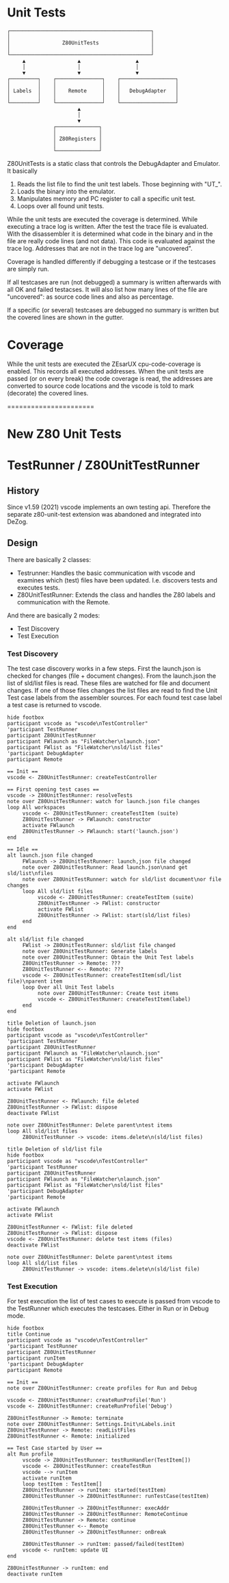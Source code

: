 # Unit Tests

~~~
┌──────────────────────────────────────────────┐
│                                              │
│                 Z80UnitTests                 │
│                                              │
└──────────────────────────────────────────────┘
     ▲                 ▲                  ▲
     │                 │                  │
     ▼                 ▼                  ▼
┌─────────┐    ┌───────────────┐    ┌──────────────────┐
│         │    │               │    │                  │
│ Labels  │    │    Remote     │    │   DebugAdapter   │
│         │    │               │    │                  │
└─────────┘    └───────────────┘    └──────────────────┘
                       ▲
                       │
                       ▼
               ┌──────────────┐
               │              │
               │ Z80Registers │
               │              │
               └──────────────┘
~~~

Z80UnitTests is a static class that controls the DebugAdapter and Emulator.
It basically
1. Reads the list file to find the unit test labels. Those beginning with "UT_".
2. Loads the binary into the emulator.
3. Manipulates memory and PC register to call a specific unit test.
4. Loops over all found unit tests.

While the unit tests are executed the coverage is determined.
While executing a trace log is written. After the test the trace file is evaluated.
With the disassembler it is determined what code in the binary and in the file are really code lines (and not data).
This code is evaluated against the trace log. Addresses that are not in the trace log are "uncovered".

Coverage is handled differently if debugging a testcase or if the testcases are simply run.

If all testcases are run (not debugged) a summary is written afterwards with all OK and failed testacses.
It will also list how many lines of the file are "uncovered": as source code lines and also as percentage.

If a specific (or several) testcases are debugged no summary is written but the covered lines are shown in the gutter.


# Coverage

While the unit tests are executed the ZEsarUX cpu-code-coverage is enabled.
This records all executed addresses.
When the unit tests are passed (or on every break) the code coverage is read, the addresses are converted to source code locations and the vscode is told to mark (decorate) the covered lines.


======================

# New Z80 Unit Tests

# TestRunner / Z80UnitTestRunner

## History

Since v1.59 (2021) vscode implements an own testing api.
Therefore the separate z80-unit-test extension was abandoned and integrated into DeZog.

## Design

There are basically 2 classes:
- Testrunner: Handles the basic communication with vscode and examines which (test) files have been updated. I.e. discovers tests and executes tests.
- Z80UnitTestRunner: Extends the class and handles the Z80 labels and communication with the Remote.

And there are basically 2 modes:
- Test Discovery
- Test Execution


### Test Discovery

The test case discovery works in a few steps.
First the launch.json is checked for changes (file + document changes).
From the launch.json the list of sld/list files is read.
These files are watched for file and document changes.
If one of those files changes the list files are read to find the Unit Test case labels from the assembler sources.
For each found test case label a test case is returned to vscode.

~~~puml
hide footbox
participant vscode as "vscode\nTestController"
'participant TestRunner
participant Z80UnitTestRunner
participant FWlaunch as "FileWatcher\nlaunch.json"
participant FWlist as "FileWatcher\nsld/list files"
'participant DebugAdapter
participant Remote

== Init ==
vscode <- Z80UnitTestRunner: createTestController

== First opening test cases ==
vscode -> Z80UnitTestRunner: resolveTests
note over Z80UnitTestRunner: watch for launch.json file changes
loop All workspaces
     vscode <- Z80UnitTestRunner: createTestItem (suite)
     Z80UnitTestRunner -> FWlaunch: constructor
     activate FWlaunch
     Z80UnitTestRunner -> FWlaunch: start('launch.json')
end

== Idle ==
alt launch.json file changed
     FWlaunch -> Z80UnitTestRunner: launch,json file changed
     note over Z80UnitTestRunner: Read launch.json\nand get sld/list\nfiles
     note over Z80UnitTestRunner: watch for sld/list document\nor file changes
     loop All sld/list files
          vscode <- Z80UnitTestRunner: createTestItem (suite)
          Z80UnitTestRunner -> FWlist: constructor
          activate FWlist
          Z80UnitTestRunner -> FWlist: start(sld/list files)
     end
end

alt sld/list file changed
     FWlist -> Z80UnitTestRunner: sld/list file changed
     note over Z80UnitTestRunner: Generate labels
     note over Z80UnitTestRunner: Obtain the Unit Test labels
     Z80UnitTestRunner -> Remote: ???
     Z80UnitTestRunner <-- Remote: ???
     vscode <- Z80UnitTestRunner: createTestItem(sdl/list file)\nparent item
     loop Over all Unit Test labels
          note over Z80UnitTestRunner: Create test items
          vscode <- Z80UnitTestRunner: createTestItem(label)
     end
end
~~~


~~~puml
title Deletion of launch.json
hide footbox
participant vscode as "vscode\nTestController"
'participant TestRunner
participant Z80UnitTestRunner
participant FWlaunch as "FileWatcher\nlaunch.json"
participant FWlist as "FileWatcher\nsld/list files"
'participant DebugAdapter
'participant Remote

activate FWlaunch
activate FWlist

Z80UnitTestRunner <- FWlaunch: file deleted
Z80UnitTestRunner -> FWlist: dispose
deactivate FWlist

note over Z80UnitTestRunner: Delete parent\ntest items
loop All sld/list files
     Z80UnitTestRunner -> vscode: items.delete\n(sld/list files)
~~~


~~~puml
title Deletion of sld/list file
hide footbox
participant vscode as "vscode\nTestController"
'participant TestRunner
participant Z80UnitTestRunner
participant FWlaunch as "FileWatcher\nlaunch.json"
participant FWlist as "FileWatcher\nsld/list files"
'participant DebugAdapter
'participant Remote

activate FWlaunch
activate FWlist

Z80UnitTestRunner <- FWlist: file deleted
Z80UnitTestRunner -> FWlist: dispose
vscode <- Z80UnitTestRunner: delete test items (files)
deactivate FWlist

note over Z80UnitTestRunner: Delete parent\ntest items
loop All sld/list files
     Z80UnitTestRunner -> vscode: items.delete\n(sld/list file)
~~~


### Test Execution

For test execution the list of test cases to execute is passed from vscode to the TestRunner which executes the testcases.
Either in Run or in Debug mode.

~~~puml
hide footbox
title Continue
participant vscode as "vscode\nTestController"
'participant TestRunner
participant Z80UnitTestRunner
participant runItem
'participant DebugAdapter
participant Remote

== Init ==
note over Z80UnitTestRunner: create profiles for Run and Debug

vscode <- Z80UnitTestRunner: createRunProfile('Run')
vscode <- Z80UnitTestRunner: createRunProfile('Debug')

Z80UnitTestRunner -> Remote: terminate
note over Z80UnitTestRunner: Settings.Init\nLabels.init
Z80UnitTestRunner -> Remote: readListFiles
Z80UnitTestRunner <- Remote: initialized

== Test Case started by User ==
alt Run profile
     vscode -> Z80UnitTestRunner: testRunHandler(TestItem[])
     vscode <- Z80UnitTestRunner: createTestRun
     vscode --> runItem
     activate runItem
     loop testItem : TestItem[]
     Z80UnitTestRunner -> runItem: started(testItem)
     Z80UnitTestRunner -> Z80UnitTestRunner: runTestCase(testItem)

     Z80UnitTestRunner -> Z80UnitTestRunner: execAddr
     Z80UnitTestRunner -> Z80UnitTestRunner: RemoteContinue
     Z80UnitTestRunner -> Remote: continue
     Z80UnitTestRunner <-- Remote
     Z80UnitTestRunner -> Z80UnitTestRunner: onBreak

     Z80UnitTestRunner -> runItem: passed/failed(testItem)
     vscode <- runItem: update UI
end

Z80UnitTestRunner -> runItem: end
deactivate runItem

~~~
